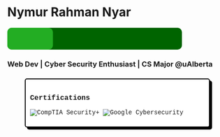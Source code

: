 # Nymur Rahman Nyar  

<svg width="400" height="50" xmlns="http://www.w3.org/2000/svg">
  <!-- Background bar -->
  <rect width="400" height="50" rx="10" fill="darkgreen" />
  
  <!-- Glowing bar -->
  <rect width="300" height="50" rx="10" fill="limegreen">
    <animate attributeName="width" from="100" to="300" dur="1.5s" repeatCount="indefinite" />
    <animate attributeName="opacity" from="0.7" to="1" dur="1.5s" repeatCount="indefinite" />
  </rect>
</svg>


### Web Dev | Cyber Security Enthusiast | CS Major @uAlberta


###

<div style="font-family: 'Courier New', monospace; border: 2px solid black; background-color: white; padding: 10px; border-radius: 5px; box-shadow: 5px 5px 0px black; max-width: 400px; margin: auto;">



### Certifications



![CompTIA Security+](https://img.shields.io/badge/CompTIA%20Security+-Certified-red?style=for-the-badge&logo=comptia&logoColor=white)
![Google Cybersecurity](https://img.shields.io/badge/Google%20Cybersecurity-Certificate-green?style=for-the-badge&logo=google&logoColor=white)



